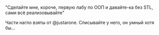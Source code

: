 "Сделайте мне, короче, первую лабу по ООП и давайте-ка без STL, сами всё реализовывайте"

Части нагло взяты от @justarone. Списывайте у него, он умный хотя бы...
